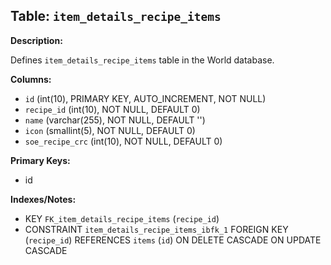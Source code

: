 ## Table: `item_details_recipe_items`

**Description:**

Defines `item_details_recipe_items` table in the World database.

**Columns:**
- `id` (int(10), PRIMARY KEY, AUTO_INCREMENT, NOT NULL)
- `recipe_id` (int(10), NOT NULL, DEFAULT 0)
- `name` (varchar(255), NOT NULL, DEFAULT '')
- `icon` (smallint(5), NOT NULL, DEFAULT 0)
- `soe_recipe_crc` (int(10), NOT NULL, DEFAULT 0)

**Primary Keys:**
- id

**Indexes/Notes:**
- KEY `FK_item_details_recipe_items` (`recipe_id`)
- CONSTRAINT `item_details_recipe_items_ibfk_1` FOREIGN KEY (`recipe_id`) REFERENCES `items` (`id`) ON DELETE CASCADE ON UPDATE CASCADE
